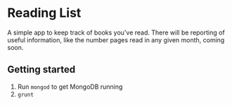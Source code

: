 # Reading List

A simple app to keep track of books you've read. There will be reporting of useful information, like the number pages read in any given month, coming soon.

## Getting started

1. Run `mongod` to get MongoDB running
2. `grunt`
